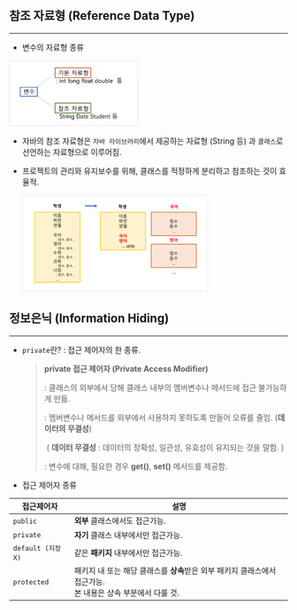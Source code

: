 ## 참조 자료형 (Reference Data Type)

---

* 변수의 자료형 종류

<img src="images/image-20200830190021440.png" alt="image-20200830190021440" style="zoom:75%;" />

* 자바의 참조 자료형은 `자바 라이브러리`에서 제공하는 자료형 (String 등) 과 `클래스`로 선언하는 자료형으로 이루어짐.

* 프로젝트의 관리와 유지보수를 위해, 클래스를 적정하게 분리하고 참조하는 것이 효율적.

    <img src="images/image-20200830194240722.png" alt="image-20200830194240722" style="zoom:80%;" />



## 정보은닉 (Information Hiding)

---

* `private`란? : 접근 제어자의 한 종류.

    >**private 접근 제어자 (Private Access Modifier)**
    >
    >:  클래스의 외부에서 당해 클래스 내부의 멤버변수나 메서드에 접근 불가능하게 만듦.
    >
    >:  멤버변수나 메서드를 외부에서 사용하지 못하도록 만들어 오류를 줄임. (**데이터의 무결성**)
    >
    >​	( **데이터 무결성** : 데이터의 정확성, 일관성, 유효성이 유지되는 것을 말함. )
    >
    >:  변수에 대해, 필요한 경우 **get()**, **set()** 메서드를 제공함.

    

* 접근 제어자 종류

| 접근제어자        | 설명                                                         |
| ----------------- | ------------------------------------------------------------ |
| `public`          | **외부** 클래스에서도 접근가능.                              |
| `private`         | **자기** 클래스 내부에서만 접근가능.                         |
| `default (지정X)` | 같은 **패키지** 내부에서만 접근가능.                         |
| `protected`       | 패키지 내 또는 해당 클래스를 **상속**받은 외부 패키지 클래스에서 접근가능.<br> 본 내용은 상속 부분에서 다룰 것. |

